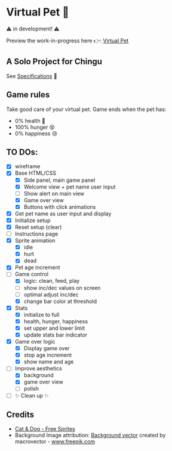 # Virtual Pet 🐾

⚠ in development! ⚠ 

Preview the work-in-progress here 👉:  [Virtual Pet](https://maryletteroa.github.io/virtual_pet/)

## A Solo Project for Chingu

See [Specifications](https://github.com/chingu-voyages/soloproject-tier1-virtualpet) 📃

## Game rules
Take good care of your virtual pet. Game ends when the pet has:
 - 0% health 🤧
 - 100% hunger 😵
 - 0% happiness 😢

## TO DOs:
- [x] wireframe
- [x] Base HTML/CSS
    - [x] Side panel, main game panel
    - [x] Welcome view + pet name user input
    - [ ] Show alert on main view
    - [x] Game over view
    - [x] Buttons with click animations
- [x] Get pet name as user input and display
- [x] Initialize setup
- [x] Reset setup (clear)
- [ ] Instructions page
- [x] Sprite animation
    - [x] idle
    - [x] hurt
    - [x] dead
- [x] Pet age increment
- [ ] Game control 
    - [x] logic: clean, feed, play
    - [ ] show inc/dec values on screen
    - [ ] optimal adjust inc/dec
    - [x] change bar color at threshold
- [x] Stats
    - [x] initialize to full
    - [x] health, hunger, happiness
    - [x] set upper and lower limit 
    - [x] update stats bar indicator
- [x] Game over logic
    - [x] Display game over
    - [x] stop age increment
    - [x] show name and age
- [ ] Improve aesthetics
    - [x] background
    - [x] game over view
    - [ ] polish
- [ ] ✨ Clean up ✨

## Credits
- [Cat & Dog - Free Sprites](https://www.gameart2d.com/cat-and-dog-free-sprites.html)
- Background Image attribution: [Background vector](https://www.freepik.com/vectors/background) created by macrovector - www.freepik.com
